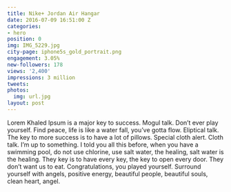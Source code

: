 ```yaml
---
title: Nike+ Jordan Air Hangar
date: 2016-07-09 16:51:00 Z
categories:
- hero
position: 0
img: IMG_5229.jpg
city-page: iphone5s_gold_portrait.png
engagement: 3.05%
new-followers: 178
views: '2,400'
impressions: 3 million
tweets: 
photos:
  img: url.jpg
layout: post
---
```


Lorem Khaled Ipsum is a major key to success. Mogul talk. Don’t ever play yourself. Find peace, life is like a water fall, you’ve gotta flow. Eliptical talk. The key to more success is to have a lot of pillows. Special cloth alert. Cloth talk. I’m up to something. I told you all this before, when you have a swimming pool, do not use chlorine, use salt water, the healing, salt water is the healing. They key is to have every key, the key to open every door. They don’t want us to eat. Congratulations, you played yourself. Surround yourself with angels, positive energy, beautiful people, beautiful souls, clean heart, angel.